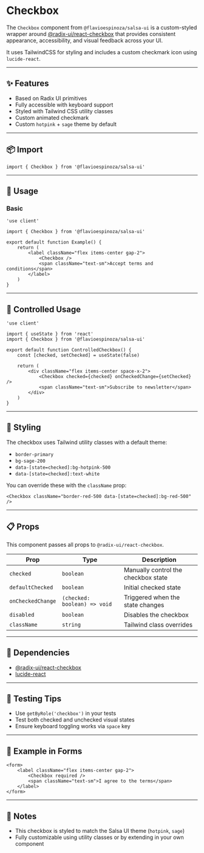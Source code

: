 # Checkbox

The `Checkbox` component from `@flavioespinoza/salsa-ui` is a custom-styled wrapper around [@radix-ui/react-checkbox](https://www.radix-ui.com/primitives/docs/components/checkbox) that provides consistent appearance, accessibility, and visual feedback across your UI.

It uses TailwindCSS for styling and includes a custom checkmark icon using `lucide-react`.

---

## ✨ Features

- Based on Radix UI primitives
- Fully accessible with keyboard support
- Styled with Tailwind CSS utility classes
- Custom animated checkmark
- Custom `hotpink` + `sage` theme by default

---

## 📦 Import

```tsx
import { Checkbox } from '@flavioespinoza/salsa-ui'
```

---

## 🚀 Usage

### Basic

```tsx
'use client'

import { Checkbox } from '@flavioespinoza/salsa-ui'

export default function Example() {
	return (
		<label className="flex items-center gap-2">
			<Checkbox />
			<span className="text-sm">Accept terms and conditions</span>
		</label>
	)
}
```

---

## 🧠 Controlled Usage

```tsx
'use client'

import { useState } from 'react'
import { Checkbox } from '@flavioespinoza/salsa-ui'

export default function ControlledCheckbox() {
	const [checked, setChecked] = useState(false)

	return (
		<div className="flex items-center space-x-2">
			<Checkbox checked={checked} onCheckedChange={setChecked} />
			<span className="text-sm">Subscribe to newsletter</span>
		</div>
	)
}
```

---

## 🎨 Styling

The checkbox uses Tailwind utility classes with a default theme:

- `border-primary`
- `bg-sage-200`
- `data-[state=checked]:bg-hotpink-500`
- `data-[state=checked]:text-white`

You can override these with the `className` prop:

```tsx
<Checkbox className="border-red-500 data-[state=checked]:bg-red-500" />
```

---

## 📋 Props

This component passes all props to `@radix-ui/react-checkbox`.

| Prop               | Type                                 | Description                                |
|--------------------|--------------------------------------|--------------------------------------------|
| `checked`          | `boolean`                            | Manually control the checkbox state        |
| `defaultChecked`   | `boolean`                            | Initial checked state                      |
| `onCheckedChange`  | `(checked: boolean) => void`         | Triggered when the state changes           |
| `disabled`         | `boolean`                            | Disables the checkbox                      |
| `className`        | `string`                             | Tailwind class overrides                   |

---

## 🧩 Dependencies

- [@radix-ui/react-checkbox](https://www.radix-ui.com/primitives/docs/components/checkbox)
- [lucide-react](https://www.npmjs.com/package/lucide-react)

---

## 🧪 Testing Tips

- Use `getByRole('checkbox')` in your tests
- Test both checked and unchecked visual states
- Ensure keyboard toggling works via `space` key

---

## 🧱 Example in Forms

```tsx
<form>
	<label className="flex items-center gap-2">
		<Checkbox required />
		<span className="text-sm">I agree to the terms</span>
	</label>
</form>
```

---

## 📝 Notes

- This checkbox is styled to match the Salsa UI theme (`hotpink`, `sage`)
- Fully customizable using utility classes or by extending in your own component
